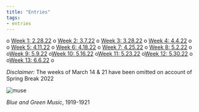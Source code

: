 ```yaml
---
title: "Entries"
tags:
- entries
---
```


o [Week 1: 2.28.22](/notes/vault/Week1.md)
o [Week 2: 3.7.22](/notes/vault/Week2.md)
o [Week 3: 3.28.22](/notes/vault/Week3.md)
o [Week 4: 4.4.22](/notes/vault/Week4.md)
o  
o [Week 5: 4.11.22](/notes/vault/Week5.md)
o [Week 6: 4.18.22](/notes/vault/Week6.md)
o [Week 7: 4.25.22](/notes/vault/Week7.md)
o [Week 8: 5.2.22](/notes/vault/Week8.md)
o  
o[Week 9: 5.9.22](/notes/vault/Week9.md)
o[Week 10: 5.16.22](/notes/vault/Week10.md)
o[Week 11: 5.23.22](/notes/vault/Week11.md)
o[Week 12: 5.30.22](/notes/vault/Week12.md)
o  
o[Week 13: 6.6.22](/notes/vault/Week13.md)
o

*Disclaimer:* The weeks of March 14 & 21 have been omitted on account of Spring Break 2022

![muse](https://towardsanewjazz.com/notes/images/muse.png)

*Blue and Green Music*, 1919-1921



